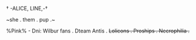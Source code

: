 † -ALICE, LINE,-†

  ~she . them . pup .~

%Pink% - Dni: Wilbur fans . Dteam Antis . ~~Lolicons . Proships . Necrophilia .~~